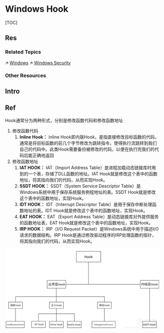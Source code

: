 # Windows Hook

[TOC]



## Res
### Related Topics
↗ [Windows](../../../../../../🔑%20CS%20Core/🥷🏼%20Operating%20Systems%20&%20Kernels%20(Engineering%20Part)/Microsoft%20Operating%20Systems/Windows/Windows.md)
↗ [Windows Security](../../../../../System%20Security/Operating%20System%20Security/🪟%20Windows%20Security/Windows%20Security.md)


### Other Resources



## Intro



## Ref
[HOOK技术]: https://www.henry-blog.life/henry-blog/ni-xiang-ji-shu/hook-ji-shu
Hook通常分为两种形式，分别是修改函数代码和修改函数地址
1. 修改函数代码
	1. **Inline Hook：** Inline Hook即内联Hook，是指直接修改目标函数的代码，通常是将目标函数的前几个字节修改为跳转指令，使得执行流跳转到我们自己的代码中。此类Hook需要备份被修改的代码，以便在执行完我们的代码后能正确地返回
2. 修改函数地址
	1. **IAT HOOK：** IAT（Import Address Table）是进程加载动态链接库时用到的一个表，存储了DLL函数的地址。IAT Hook就是修改这个表中的函数地址，将其指向我们的代码，从而实现Hook。
	2. **SSDT HOOK：** SSDT（System Service Descriptor Table）是Windows系统中用于保存系统服务例程地址的表。SSDT Hook就是修改这个表中的函数地址，实现Hook。
	3. **IDT HOOK：** IDT（Interrupt Descriptor Table）是用于保存中断处理函数地址的表。IDT Hook就是修改这个表中的函数地址，实现Hook。
	4. **EAT HOOK：** EAT（Export Address Table）是动态链接库对外提供服务的函数地址表，EAT Hook就是修改这个表中的函数地址，实现Hook。
	5. **IRP HOOK：** IRP（I/O Request Packet）是Windows系统中用于描述I/O请求的数据结构。IRP Hook是通过修改驱动程序的IRP处理函数的指针，将其指向我们的代码，从而实现Hook。

[「原创」Windows Hook技术的简单介绍，干就完了！ ｜ 看雪学苑]: https://bbs.kanxue.com/thread-269261.htm
![](../../../../../../../Assets/Pics/Pasted%20image%2020240831174103.png)

[初探hook技术 | 先知社区]: https://xz.aliyun.com/t/10351?time__1311=Cqjx2Qi%3DGQIxlxGghFoqGKDtd0QqPGCAeD
